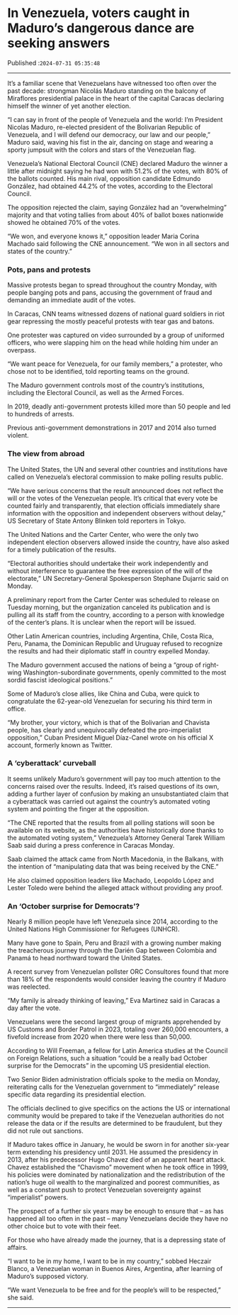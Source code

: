 # In Venezuela, voters caught in Maduro’s dangerous dance are seeking answers

Published :`2024-07-31 05:35:48`

---

It’s a familiar scene that Venezuelans have witnessed too often over the past decade: strongman Nicolás Maduro standing on the balcony of Miraflores presidential palace in the heart of the capital Caracas declaring himself the winner of yet another election.

“I can say in front of the people of Venezuela and the world: I’m President Nicolas Maduro, re-elected president of the Bolivarian Republic of Venezuela, and I will defend our democracy, our law and our people,” Maduro said, waving his fist in the air, dancing on stage and wearing a sporty jumpsuit with the colors and stars of the Venezuelan flag.

Venezuela’s National Electoral Council (CNE) declared Maduro the winner a little after midnight saying he had won with 51.2% of the votes, with 80% of the ballots counted. His main rival, opposition candidate Edmundo González, had obtained 44.2% of the votes, according to the Electoral Council.

The opposition rejected the claim, saying González had an “overwhelming” majority and that voting tallies from about 40% of ballot boxes nationwide showed he obtained 70% of the votes.

“We won, and everyone knows it,” opposition leader Maria Corina Machado said following the CNE announcement. “We won in all sectors and states of the country.”

### Pots, pans and protests

Massive protests began to spread throughout the country Monday, with people banging pots and pans, accusing the government of fraud and demanding an immediate audit of the votes.

In Caracas, CNN teams witnessed dozens of national guard soldiers in riot gear repressing the mostly peaceful protests with tear gas and batons.

One protester was captured on video surrounded by a group of uniformed officers, who were slapping him on the head while holding him under an overpass.

“We want peace for Venezuela, for our family members,” a protester, who chose not to be identified, told reporting teams on the ground.

The Maduro government controls most of the country’s institutions, including the Electoral Council, as well as the Armed Forces.

In 2019, deadly anti-government protests killed more than 50 people and led to hundreds of arrests.

Previous anti-government demonstrations in 2017 and 2014 also turned violent.

### The view from abroad

The United States, the UN and several other countries and institutions have called on Venezuela’s electoral commission to make polling results public.

“We have serious concerns that the result announced does not reflect the will or the votes of the Venezuelan people. It’s critical that every vote be counted fairly and transparently, that election officials immediately share information with the opposition and independent observers without delay,” US Secretary of State Antony Blinken told reporters in Tokyo.

The United Nations and the Carter Center, who were the only two independent election observers allowed inside the country, have also asked for a timely publication of the results.

“Electoral authorities should undertake their work independently and without interference to guarantee the free expression of the will of the electorate,” UN Secretary-General Spokesperson Stephane Dujarric said on Monday.

A preliminary report from the Carter Center was scheduled to release on Tuesday morning, but the organization canceled its publication and is pulling all its staff from the country, according to a person with knowledge of the center’s plans. It is unclear when the report will be issued.

Other Latin American countries, including Argentina, Chile, Costa Rica, Peru, Panama, the Dominican Republic and Uruguay refused to recognize the results and had their diplomatic staff in country expelled Monday.

The Maduro government accused the nations of being a “group of right-wing Washington-subordinate governments, openly committed to the most sordid fascist ideological positions.”

Some of Maduro’s close allies, like China and Cuba, were quick to congratulate the 62-year-old Venezuelan for securing his third term in office.

“My brother, your victory, which is that of the Bolivarian and Chavista people, has clearly and unequivocally defeated the pro-imperialist opposition,” Cuban President Miguel Díaz-Canel wrote on his official X account, formerly known as Twitter.

### A ‘cyberattack’ curveball

It seems unlikely Maduro’s government will pay too much attention to the concerns raised over the results. Indeed, it’s raised questions of its own, adding a further layer of confusion by making an unsubstantiated claim that a cyberattack was carried out against the country’s automated voting system and pointing the finger at the opposition.

“The CNE reported that the results from all polling stations will soon be available on its website, as the authorities have historically done thanks to the automated voting system,” Venezuela’s Attorney General Tarek William Saab said during a press conference in Caracas Monday.

Saab claimed the attack came from North Macedonia, in the Balkans, with the intention of “manipulating data that was being received by the CNE.”

He also claimed opposition leaders like Machado, Leopoldo López and Lester Toledo were behind the alleged attack without providing any proof.

### An ‘October surprise for Democrats’?

Nearly 8 million people have left Venezuela since 2014, according to the United Nations High Commissioner for Refugees (UNHCR).

Many have gone to Spain, Peru and Brazil with a growing number making the treacherous journey through the Darién Gap between Colombia and Panamá to head northward toward the United States.

A recent survey from Venezuelan pollster ORC Consultores found that more than 18% of the respondents would consider leaving the country if Maduro was reelected.

“My family is already thinking of leaving,” Eva Martinez said in Caracas a day after the vote.

Venezuelans were the second largest group of migrants apprehended by US Customs and Border Patrol in 2023, totaling over 260,000 encounters, a fivefold increase from 2020 when there were less than 50,000.

According to Will Freeman, a fellow for Latin America studies at the Council on Foreign Relations, such a situation “could be a really bad October surprise for the Democrats” in the upcoming US presidential election.

Two Senior Biden administration officials spoke to the media on Monday, reiterating calls for the Venezuelan government to “immediately” release specific data regarding its presidential election.

The officials declined to give specifics on the actions the US or international community would be prepared to take if the Venezuelan authorities do not release the data or if the results are determined to be fraudulent, but they did not rule out sanctions.

If Maduro takes office in January, he would be sworn in for another six-year term extending his presidency until 2031. He assumed the presidency in 2013, after his predecessor Hugo Chavez died of an apparent heart attack. Chavez established the “Chavismo” movement when he took office in 1999, his policies were dominated by nationalization and the redistribution of the nation’s huge oil wealth to the marginalized and poorest communities, as well as a constant push to protect Venezuelan sovereignty against “imperialist” powers.

The prospect of a further six years may be enough to ensure that – as has happened all too often in the past – many Venezuelans decide they have no other choice but to vote with their feet.

For those who have already made the journey, that is a depressing state of affairs.

“I want to be in my home, I want to be in my country,” sobbed Heczair Blanco, a Venezuelan woman in Buenos Aires, Argentina, after learning of Maduro’s supposed victory.

“We want Venezuela to be free and for the people’s will to be respected,” she said.

---

